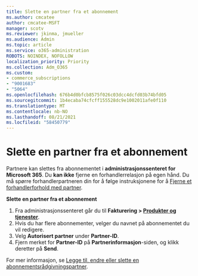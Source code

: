 ```yaml
---
title: Slette en partner fra et abonnement
ms.author: cmcatee
author: cmcatee-MSFT
manager: scotv
ms.reviewer: jkinma, jmueller
ms.audience: Admin
ms.topic: article
ms.service: o365-administration
ROBOTS: NOINDEX, NOFOLLOW
localization_priority: Priority
ms.collection: Adm_O365
ms.custom:
- commerce_subscriptions
- "9001683"
- "5064"
ms.openlocfilehash: 676b4d0bfcb8575f026c03dcc4dcfd03b74bfd05
ms.sourcegitcommit: 1b4ecaba74cfcff155528dc9e1002011afe0f110
ms.translationtype: MT
ms.contentlocale: nb-NO
ms.lasthandoff: 08/21/2021
ms.locfileid: "58450779"
---
```

# <a name="remove-a-partner-from-a-subscription"></a>Slette en partner fra et abonnement

Partnere kan slettes fra abonnementet i **administrasjonssenteret for Microsoft 365**. Du **kan ikke** fjerne en forhandlerrelasjon på egen hånd. Du må spørre forhandlerpartneren din for å følge instruksjonene for å [Fjerne et forhandlerforhold med partner](https://docs.microsoft.com/partner-center/remove-a-relationship).

**Slette en partner fra et abonnement**

1. Fra administrasjonssenteret går du til **Fakturering > [Produkter og tjenester](https://go.microsoft.com/fwlink/p/?linkid=842054)**.
2. Hvis du har flere abonnementer, velger du navnet på abonnementet du vil redigere.
3. Velg **Autorisert partner** under **Partner-ID**.
4. Fjern merket for **Partner-ID** på **Partnerinformasjon**-siden, og klikk deretter på **Send**.

For mer informasjon, se [Legge til, endre eller slette en abonnementsrådgivningspartner](https://docs.microsoft.com/microsoft-365/admin/misc/add-partner?view=o365-worldwide).

